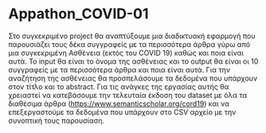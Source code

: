 # Appathon_COVID-01
Στο συγκεκριμένο project θα αναπτύξουμε μια διαδικτυακή εφαρμογή που παρουσιάζει τους δέκα συγγραφείς με τα περισσότερα άρθρα γύρω από μια συγκεκριμένη Ασθένεια (εκτός του COVID 19) καθώς και ποια είναι αυτά. To input θα είναι το όνομα της ασθένειας και το output θα είναι οι 10 συγγραφείς με τα περισσότερα άρθρα και ποια είναι αυτά. Για την αναζήτηση της ασθένειας θα προσπελάσουμε τα δεδομένα που υπάρχουν στον τίτλο και το abstract. Για τις ανάγκες της εργασίας αυτής θα χρειαστεί να κατεβάσουμε την τελευταία έκδοση του dataset με όλα τα διαθέσιμα άρθρα (https://www.semanticscholar.org/cord19) και να επεξεργαστούμε τα δεδομένα που υπάρχουν στο CSV αρχείο με την συνοπτική τους παρουσίαση.
